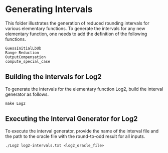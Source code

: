 # Generating Intervals

This folder illustrates the generation of reduced rounding intervals
for various elementary functions. To generate the intervals for any
new elementary function, one needs to add the definition of the following functions.

```
GuessInitialLbUb
Range Reduction
OutputCompensation
compute_special_case
```

## Building the intervals for Log2

To generate the intervals for the elementary function Log2, build the
interval generator as follows.

```
make Log2
```

## Executing the Interval Generator for Log2

To execute the interval generator, provide the name of the interval
file and the path to the oracle file with the round-to-odd result for
all inputs.

```
./Log2 log2-intervals.txt <log2_oracle_file>
```


